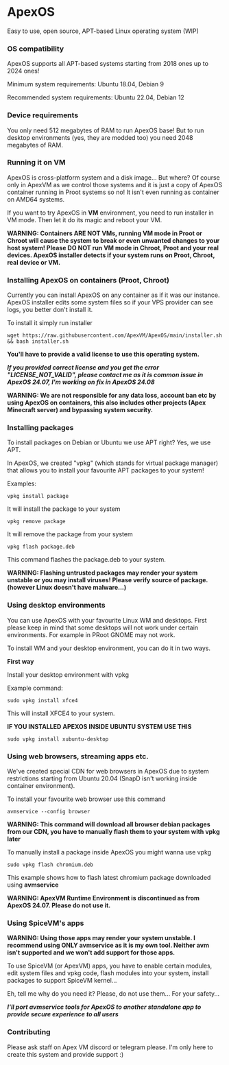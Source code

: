 # ApexOS
Easy to use, open source, APT-based Linux operating system (WIP)

### OS compatibility
ApexOS supports all APT-based systems starting from 2018 ones up to 2024 ones!

Minimum system requirements: Ubuntu 18.04, Debian 9

Recommended system requirements: Ubuntu 22.04, Debian 12

### Device requirements
You only need 512 megabytes of RAM to run ApexOS base! But to run desktop environments (yes, they are modded too) you need 2048 megabytes of RAM. 

### Running it on VM
ApexOS is cross-platform system and a disk image... But where? Of course only in ApexVM as we control those systems and it is just a copy of ApexOS container running in Proot systems so no! It isn't even running as container on AMD64 systems.

If you want to try ApexOS in **VM** environment, you need to run installer in VM mode. Then let it do its magic and reboot your VM.

**WARNING: Containers ARE NOT VMs, running VM mode in Proot or Chroot will cause the system to break or even unwanted changes to your host system! Please DO NOT run VM mode in Chroot, Proot and your real devices. ApexOS installer detects if your system runs on Proot, Chroot, real device or VM.**

### Installing ApexOS on containers (Proot, Chroot)
Currently you can install ApexOS on any container as if it was our instance. ApexOS installer edits some system files so if your VPS provider can see logs, you better don't install it.

To install it simply run installer
```
wget https://raw.githubusercontent.com/ApexVM/ApexOS/main/installer.sh && bash installer.sh
```

**You'll have to provide a valid license to use this operating system.**

***If you provided correct license and you get the error "LICENSE_NOT_VALID", please contact me as it is common issue in ApexOS 24.07, I'm working on fix in ApexOS 24.08***

**WARNING: We are not responsible for any data loss, account ban etc by using ApexOS on containers, this also includes other projects (Apex Minecraft server) and bypassing system security.**

### Installing packages
To install packages on Debian or Ubuntu we use APT right? Yes, we use APT.

In ApexOS, we created "vpkg" (which stands for virtual package manager) that allows you to install your favourite APT packages to your system!

Examples:
```
vpkg install package
```
It will install the package to your system
```
vpkg remove package
```
It will remove the package from your system
```
vpkg flash package.deb
```
This command flashes the package.deb to your system. 

**WARNING: Flashing untrusted packages may render your system unstable or you may install viruses! Please verify source of package. (however Linux doesn't have malware...)**

### Using desktop environments
You can use ApexOS with your favourite Linux WM and desktops. First please keep in mind that some desktops will not work under certain environments. For example in PRoot GNOME may not work. 

To install WM and your desktop environment, you can do it in two ways.

**First way**

Install your desktop environment with vpkg

Example command:
```
sudo vpkg install xfce4
```
This will install XFCE4 to your system.

**IF YOU INSTALLED APEXOS INSIDE UBUNTU SYSTEM USE THIS**
```
sudo vpkg install xubuntu-desktop
```

### Using web browsers, streaming apps etc.
We've created special CDN for web browsers in ApexOS due to system restrictions starting from Ubuntu 20.04 (SnapD isn't working inside container environment).

To install your favourite web browser use this command
```
avmservice --config browser
```
**WARNING: This command will download all browser debian packages from our CDN, you have to manually flash them to your system with vpkg later**

To manually install a package inside ApexOS you might wanna use vpkg
```
sudo vpkg flash chromium.deb
```
This example shows how to flash latest chromium package downloaded using **avmservice**

**WARNING: ApexVM Runtime Environment is discontinued as from ApexOS 24.07. Please do not use it.**

### Using SpiceVM's apps
**WARNING: Using those apps may render your system unstable. I recommend using ONLY avmservice as it is my own tool. Neither avm isn't supported and we won't add support for those apps.**

To use SpiceVM (or ApexVM) apps, you have to enable certain modules, edit system files and vpkg code, flash modules into your system, install packages to support SpiceVM kernel...

Eh, tell me why do you need it? Please, do not use them... For your safety...

***I'll port avmservice tools for ApexOS to another standalone app to provide secure experience to all users***

### Contributing
Please ask staff on Apex VM discord or telegram please. I'm only here to create this system and provide support :)
